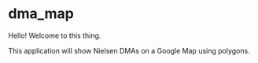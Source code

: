 # dma_map

Hello! Welcome to this thing.

This application will show Nielsen DMAs on a Google Map using polygons.

